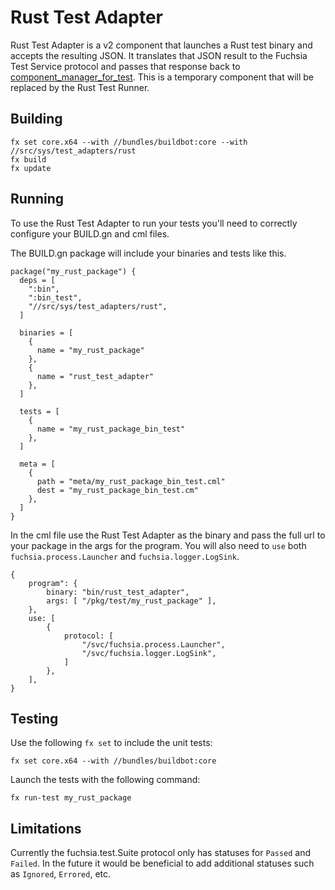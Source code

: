 # Rust Test Adapter

Rust Test Adapter is a v2 component that launches a Rust test binary and accepts
the resulting JSON. It translates that JSON result to the Fuchsia Test Service
protocol and passes that response back to [component_manager_for_test](). This is
a temporary component that will be replaced by the Rust Test Runner.

## Building

```
fx set core.x64 --with //bundles/buildbot:core --with //src/sys/test_adapters/rust
fx build
fx update
```

## Running

To use the Rust Test Adapter to run your tests you'll need to correctly configure
your BUILD.gn and cml files.

The BUILD.gn package will include your binaries and tests like this.
```
package("my_rust_package") {
  deps = [
    ":bin",
    ":bin_test",
    "//src/sys/test_adapters/rust",
  ]

  binaries = [
    {
      name = "my_rust_package"
    },
    {
      name = "rust_test_adapter"
    },
  ]

  tests = [
    {
      name = "my_rust_package_bin_test"
    },
  ]

  meta = [
    {
      path = "meta/my_rust_package_bin_test.cml"
      dest = "my_rust_package_bin_test.cm"
    },
  ]
}
```

In the cml file use the Rust Test Adapter as the binary and pass the full url to
your package in the args for the program. You will also need to `use` both
`fuchsia.process.Launcher` and `fuchsia.logger.LogSink`.
```
{
    program": {
        binary: "bin/rust_test_adapter",
        args: [ "/pkg/test/my_rust_package" ],
    },
    use: [
        {
            protocol: [
                "/svc/fuchsia.process.Launcher",
                "/svc/fuchsia.logger.LogSink",
            ]
        },
    ],
}
```

## Testing

Use the following `fx set` to include the unit tests:
```
fx set core.x64 --with //bundles/buildbot:core
```
Launch the tests with the following command:
```
fx run-test my_rust_package
```

## Limitations

Currently the fuchsia.test.Suite protocol only has statuses for `Passed` and
`Failed`. In the future it would be beneficial to add additional statuses such as
`Ignored`, `Errored`, etc.

